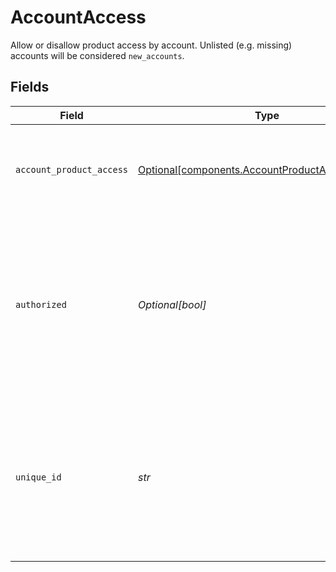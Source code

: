 # AccountAccess

Allow or disallow product access by account. Unlisted (e.g. missing) accounts will be considered `new_accounts`.


## Fields

| Field                                                                                                                                        | Type                                                                                                                                         | Required                                                                                                                                     | Description                                                                                                                                  |
| -------------------------------------------------------------------------------------------------------------------------------------------- | -------------------------------------------------------------------------------------------------------------------------------------------- | -------------------------------------------------------------------------------------------------------------------------------------------- | -------------------------------------------------------------------------------------------------------------------------------------------- |
| `account_product_access`                                                                                                                     | [Optional[components.AccountProductAccessNullable]](../../models/shared/accountproductaccessnullable.md)                                     | :heavy_minus_sign:                                                                                                                           | Allow the application to access specific products on this account                                                                            |
| `authorized`                                                                                                                                 | *Optional[bool]*                                                                                                                             | :heavy_minus_sign:                                                                                                                           | Allow the application to see this account (and associated details, including balance) in the list of accounts  If unset, defaults to `true`. |
| `unique_id`                                                                                                                                  | *str*                                                                                                                                        | :heavy_check_mark:                                                                                                                           | The unique account identifier for this account. This value must match that returned by the data access API for this account.                 |